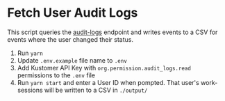 # Fetch User Audit Logs
This script queries the [audit-logs](https://developer.kustomer.com/kustomer-api-docs/reference/getauditlogs) endpoint and writes events to a CSV for events where the user changed their status.

1. Run ```yarn```
2. Update ```.env.example``` file name to ```.env```
3. Add Kustomer API Key with ```org.permission.audit_logs.read``` permissions to the ```.env``` file
5. Run ```yarn start``` and enter a User ID when pompted. That user's work-sessions will be written to a CSV in ```./output/```
